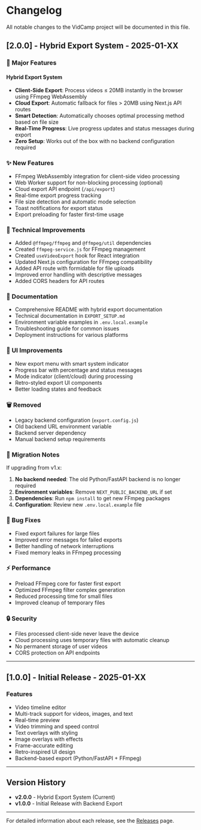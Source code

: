 # Changelog

All notable changes to the VidCamp project will be documented in this file.

## [2.0.0] - Hybrid Export System - 2025-01-XX

### 🎉 Major Features

#### Hybrid Export System
- **Client-Side Export**: Process videos ≤ 20MB instantly in the browser using FFmpeg WebAssembly
- **Cloud Export**: Automatic fallback for files > 20MB using Next.js API routes
- **Smart Detection**: Automatically chooses optimal processing method based on file size
- **Real-Time Progress**: Live progress updates and status messages during export
- **Zero Setup**: Works out of the box with no backend configuration required

### ✨ New Features

- FFmpeg WebAssembly integration for client-side video processing
- Web Worker support for non-blocking processing (optional)
- Cloud export API endpoint (`/api/export`)
- Real-time export progress tracking
- File size detection and automatic mode selection
- Toast notifications for export status
- Export preloading for faster first-time usage

### 🔧 Technical Improvements

- Added `@ffmpeg/ffmpeg` and `@ffmpeg/util` dependencies
- Created `ffmpeg-service.js` for FFmpeg management
- Created `useVideoExport` hook for React integration
- Updated Next.js configuration for FFmpeg compatibility
- Added API route with formidable for file uploads
- Improved error handling with descriptive messages
- Added CORS headers for API routes

### 📝 Documentation

- Comprehensive README with hybrid export documentation
- Technical documentation in `EXPORT_SETUP.md`
- Environment variable examples in `.env.local.example`
- Troubleshooting guide for common issues
- Deployment instructions for various platforms

### 🎨 UI Improvements

- New export menu with smart system indicator
- Progress bar with percentage and status messages
- Mode indicator (client/cloud) during processing
- Retro-styled export UI components
- Better loading states and feedback

### 🗑️ Removed

- Legacy backend configuration (`export.config.js`)
- Old backend URL environment variable
- Backend server dependency
- Manual backend setup requirements

### 🔄 Migration Notes

If upgrading from v1.x:

1. **No backend needed**: The old Python/FastAPI backend is no longer required
2. **Environment variables**: Remove `NEXT_PUBLIC_BACKEND_URL` if set
3. **Dependencies**: Run `npm install` to get new FFmpeg packages
4. **Configuration**: Review new `.env.local.example` file

### 🐛 Bug Fixes

- Fixed export failures for large files
- Improved error messages for failed exports
- Better handling of network interruptions
- Fixed memory leaks in FFmpeg processing

### ⚡ Performance

- Preload FFmpeg core for faster first export
- Optimized FFmpeg filter complex generation
- Reduced processing time for small files
- Improved cleanup of temporary files

### 🔒 Security

- Files processed client-side never leave the device
- Cloud processing uses temporary files with automatic cleanup
- No permanent storage of user videos
- CORS protection on API endpoints

---

## [1.0.0] - Initial Release - 2025-01-XX

### Features

- Video timeline editor
- Multi-track support for videos, images, and text
- Real-time preview
- Video trimming and speed control
- Text overlays with styling
- Image overlays with effects
- Frame-accurate editing
- Retro-inspired UI design
- Backend-based export (Python/FastAPI + FFmpeg)

---

## Version History

- **v2.0.0** - Hybrid Export System (Current)
- **v1.0.0** - Initial Release with Backend Export

---

For detailed information about each release, see the [Releases](https://github.com/Abenaitwe/vidcamp/releases) page.
